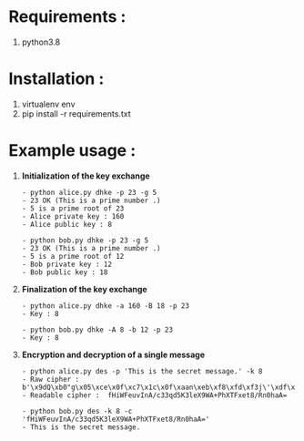 
# Requirements : 
1. python3.8

# Installation : 
1. virtualenv env
2. pip install -r requirements.txt

# Example usage  :

1. **Initialization of the key exchange**
    ```
    - python alice.py dhke -p 23 -g 5
    - 23 OK (This is a prime number .)
    - 5 is a prime root of 23
    - Alice private key : 160
    - Alice public key : 8
    ```

    ```
    - python bob.py dhke -p 23 -g 5
    - 23 OK (This is a prime number .)
    - 5 is a prime root of 12
    - Bob private key : 12
    - Bob public key : 18
    ```

2. **Finalization of the key exchange**


    ```
    - python alice.py dhke -a 160 -B 18 -p 23
    - Key : 8
    ```

    ```
    - python bob.py dhke -A 8 -b 12 -p 23
    - Key : 8
    ```

3. **Encryption and decryption of a single message**

    ```
    - python alice.py des -p 'This is the secret message.' -k 8
    - Raw cipher : b'\x9dQ\xb0"g\x05\xce\x0f\xc7\x1c\x0f\xaan\xeb\xf8\xfd\xf3j\'\xdf\xb5\xa8\xddc\xb3K)\xfa)=\xab\xa8'
    - Readable cipher :  fHiWFeuvInA/c33qd5K3leX9WA+PhXTFxet8/Rn0haA=
    ```

    ```
    - python bob.py des -k 8 -c 'fHiWFeuvInA/c33qd5K3leX9WA+PhXTFxet8/Rn0haA='
    - This is the secret message.
    ```
